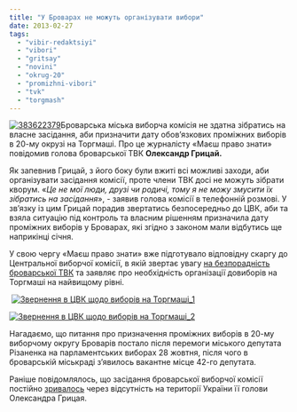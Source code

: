 ```yaml
---
title: "У Броварах не можуть організувати вибори"
date: 2013-02-27
tags: 
  - "vibir-redaktsiyi"
  - "vibori"
  - "gritsay"
  - "novini"
  - "okrug-20"
  - "promizhni-vibori"
  - "tvk"
  - "torgmash"
---
```


[![383622379](https://mpz.brovary.org/wp-content/uploads/2013/02/383622379.jpg)](https://mpz.brovary.org/wp-content/uploads/2013/02/383622379.jpg)Броварська міська виборча комісія не здатна зібратись на власне засідання, аби призначити дату обов’язкових проміжних виборів в 20-му окрузі на Торгмаші. Про це журналісту «Маєш право знати» повідомив голова броварської ТВК **Олександр Грицай.**

Як запевнив Грицай, з його боку були вжиті всі можливі заходи, аби організувати засідання комісії, проте члени ТВК досі не можуть зібрати кворум. «_Це не мої люди, друзі чи родичі, тому я не можу змусити їх зібратись на засідання_», - заявив голова комісії в телефонній розмові. У зв’язку із цим Грицай порадив звертатись безпосередньо до ЦВК, аби та взяла ситуацію під контроль та власним рішенням призначила дату проміжних виборів у Броварах, які згідно з законом мали відбутись ще наприкінці січня.

У свою чергу «Маєш право знати» вже підготувало відповідну скаргу до Центральної виборчої комісії, в якій звертає увагу [на безпорадність броварської ТВК](https://mpz.brovary.org/u-brovarah-vlada-zrivaye-vibori-v-miskradu/) та заявляє про необхідність організації довиборів на Торгмаші на найвищому рівні.

 [![Звернення в ЦВК щодо виборів на Торгмаші_1](https://mpz.brovary.org/wp-content/uploads/2013/02/Zvernennya-v-TSVK-shhodo-viboriv-na-Torgmashi_1.jpg)](https://mpz.brovary.org/wp-content/uploads/2013/02/Zvernennya-v-TSVK-shhodo-viboriv-na-Torgmashi_1.jpg)

[![Звернення в ЦВК щодо виборів на Торгмаші_2](https://mpz.brovary.org/wp-content/uploads/2013/02/Zvernennya-v-TSVK-shhodo-viboriv-na-Torgmashi_2.jpg)](https://mpz.brovary.org/wp-content/uploads/2013/02/Zvernennya-v-TSVK-shhodo-viboriv-na-Torgmashi_2.jpg)

Нагадаємо, що питання про призначення проміжних виборів в 20-му виборчому округу Броварів постало після перемоги міського депутата Різаненка на парламентських виборах 28 жовтня, після чого в броварській міськраді з’явилось вакантне місце 42-го депутата.

Раніше повідомлялось, що засідання броварської виборчої комісії постійно [зривалось](https://mpz.brovary.org/miska-viborcha-komisiya-trichi-probuvala-zibratis-shhob-priznachiti-vibori-na-torgmashi-bezrezultatno/) через відсутність на території України її голови Олександра Грицая.
